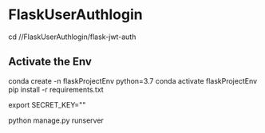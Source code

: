 # FlaskUserAuthlogin

  cd /<pc path>/FlaskUserAuthlogin/flask-jwt-auth
  
## Activate the Env
  conda create -n flaskProjectEnv python=3.7
  conda activate flaskProjectEnv
  pip install -r requirements.txt
  
  export SECRET_KEY="<testsecret>"

  python manage.py runserver

